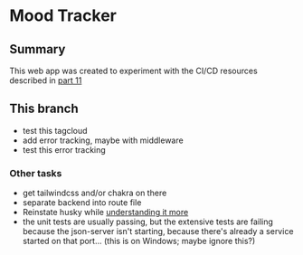 # Mood Tracker

## Summary

This web app was created to experiment with the CI/CD resources described in [part 11](https://fullstackopen.com/en/part11)

## This branch

- test this tagcloud
- add error tracking, maybe with middleware
- test this error tracking

### Other tasks

- get tailwindcss and/or chakra on there
- separate backend into route file
- Reinstate husky while [understanding it more](https://typicode.github.io/husky/get-started.html)
- the unit tests are usually passing, but the extensive tests are failing because the json-server isn't starting, because there's already a service started on that port... (this is on Windows; maybe ignore this?)
